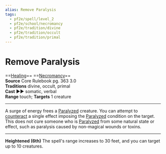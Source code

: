 ```yaml
---
alias: Remove Paralysis
tags:
  - pf2e/spell/level_2
  - pf2e/school/necromancy
  - pf2e/tradition/divine
  - pf2e/tradition/occult
  - pf2e/tradition/primal
---
```


# Remove Paralysis

==[Healing](../../../Traits/Healing.md)== ==[Necromancy](../../../Traits/Necromancy.md)==  
__Source__ Core Rulebook pg. 363 3.0  
**Traditions** divine, occult, primal  
**Cast** ►► somatic, verbal  
**Range** touch; **Targets** 1 creature

---

A surge of energy frees a [Paralyzed](../../../Conditions/Paralyzed.md) creature. You can attempt to [counteract](../../../Rules/Counteracting.md) a single effect imposing the [Paralyzed](../../../Conditions/Paralyzed.md) condition on the target. This does not cure someone who is [Paralyzed](../../../Conditions/Paralyzed.md) from some natural state or effect, such as paralysis caused by non-magical wounds or toxins.

<hr>

**Heightened (6th)** The spell's range increases to 30 feet, and you can target up to 10 creatures.
